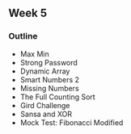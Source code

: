 ## Week 5
### Outline
* Max Min
* Strong Password
* Dynamic Array
* Smart Numbers 2
* Missing Numbers
* The Full Counting Sort
* Gird Challenge
* Sansa and XOR
* Mock Test: Fibonacci Modified
